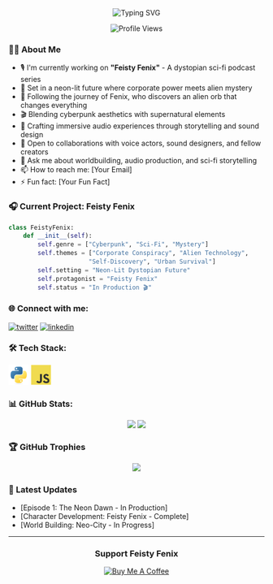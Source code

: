 <div align="center">
  <img src="https://readme-typing-svg.herokuapp.com?font=Fira+Code&size=32&duration=2800&pause=2000&color=A269F7&center=true&vCenter=true&width=940&lines=Hi+there%2C+I'm+Thishas+%F0%9F%91%8B;Creator+of+Feisty+Fenix+%F0%9F%8E%A7;Where+Cyberpunk+Meets+Alien+Mystery+%F0%9F%8C%8C" alt="Typing SVG" />
</div>

<p align="center">
  <img src="https://komarev.com/ghpvc/?username=thishas&label=Profile%20views&color=A269F7&style=flat" alt="Profile Views">
</p>

### 👨‍💻 About Me

- 🎙️ I'm currently working on **"Feisty Fenix"** - A dystopian sci-fi podcast series
- 🌆 Set in a neon-lit future where corporate power meets alien mystery
- 🔮 Following the journey of Fenix, who discovers an alien orb that changes everything
- 🎬 Blending cyberpunk aesthetics with supernatural elements
- 🌱 Crafting immersive audio experiences through storytelling and sound design
- 👯 Open to collaborations with voice actors, sound designers, and fellow creators
- 💬 Ask me about worldbuilding, audio production, and sci-fi storytelling
- 📫 How to reach me: [Your Email]
- ⚡ Fun fact: [Your Fun Fact]

### 🎧 Current Project: Feisty Fenix
```python
class FeistyFenix:
    def __init__(self):
        self.genre = ["Cyberpunk", "Sci-Fi", "Mystery"]
        self.themes = ["Corporate Conspiracy", "Alien Technology", 
                      "Self-Discovery", "Urban Survival"]
        self.setting = "Neon-Lit Dystopian Future"
        self.protagonist = "Feisty Fenix"
        self.status = "In Production 🎬"
```

### 🌐 Connect with me:
<p align="left">
<a href="https://twitter.com/your_handle" target="blank"><img align="center" src="https://raw.githubusercontent.com/rahuldkjain/github-profile-readme-generator/master/src/images/icons/Social/twitter.svg" alt="twitter" height="30" width="40" /></a>
<a href="https://linkedin.com/in/your_profile" target="blank"><img align="center" src="https://raw.githubusercontent.com/rahuldkjain/github-profile-readme-generator/master/src/images/icons/Social/linked-in-alt.svg" alt="linkedin" height="30" width="40" /></a>
</p>

### 🛠 Tech Stack:
<p align="left">
<img src="https://raw.githubusercontent.com/devicons/devicon/master/icons/python/python-original.svg" alt="python" width="40" height="40"/>
<img src="https://raw.githubusercontent.com/devicons/devicon/master/icons/javascript/javascript-original.svg" alt="javascript" width="40" height="40"/>
</p>

### 📊 GitHub Stats:
<p align="center">
  <img width="48%" src="https://github-readme-stats.vercel.app/api?username=thishas&show_icons=true&theme=midnight-purple&hide_border=true" />
  <img width="48%" src="https://github-readme-streak-stats.herokuapp.com/?user=thishas&theme=midnight-purple&hide_border=true" />
</p>

### 🏆 GitHub Trophies
<p align="center">
  <img src="https://github-profile-trophy.vercel.app/?username=thishas&theme=darkhub&no-frame=true&no-bg=false&margin-w=4&row=1" />
</p>

### 📝 Latest Updates
<!-- UPDATES-LIST:START -->
- [Episode 1: The Neon Dawn - In Production]
- [Character Development: Feisty Fenix - Complete]
- [World Building: Neo-City - In Progress]
<!-- UPDATES-LIST:END -->

---

<div align="center">
  <h3>Support Feisty Fenix</h3>
  <a href="https://www.buymeacoffee.com/your_username" target="_blank">
    <img src="https://cdn.buymeacoffee.com/buttons/v2/default-violet.png" alt="Buy Me A Coffee" height="50px">
  </a>
</div>